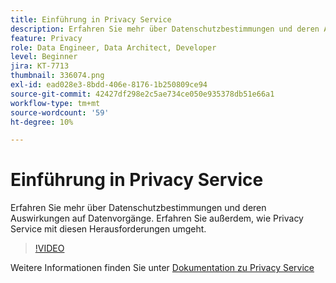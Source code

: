 ```yaml
---
title: Einführung in Privacy Service
description: Erfahren Sie mehr über Datenschutzbestimmungen und deren Auswirkungen auf Datenvorgänge. Erfahren Sie außerdem, wie Privacy Service mit diesen Herausforderungen umgeht.
feature: Privacy
role: Data Engineer, Data Architect, Developer
level: Beginner
jira: KT-7713
thumbnail: 336074.png
exl-id: ead028e3-8bdd-406e-8176-1b250809ce94
source-git-commit: 42427df298e2c5ae734ce050e935378db51e66a1
workflow-type: tm+mt
source-wordcount: '59'
ht-degree: 10%

---
```


# Einführung in Privacy Service

Erfahren Sie mehr über Datenschutzbestimmungen und deren Auswirkungen auf Datenvorgänge. Erfahren Sie außerdem, wie Privacy Service mit diesen Herausforderungen umgeht.

>[!VIDEO](https://video.tv.adobe.com/v/336074?quality=12&learn=on)

Weitere Informationen finden Sie unter [Dokumentation zu Privacy Service](https://experienceleague.adobe.com/docs/experience-platform/privacy/home.html?lang=de)